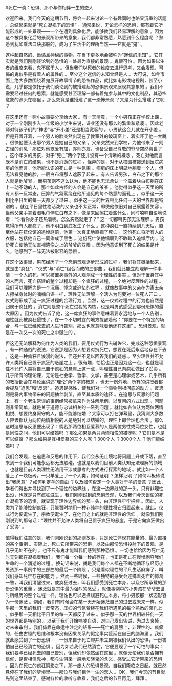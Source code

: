 #死亡一谈：恐惧、那个与你相伴一生的恋人

欢迎回来。我们今天的这期节目，将会一起来讨论一个有趣同时也略显沉重的话题 。总结起来就是“死亡凝视下的恐惧” 。通常来说，无论怎样的恐惧，都有着它所能形成的一处景观——一个在遭到具象化后，能够教我们轻易理解的意象 。因为这个被具象化后的景观所带来的意象，我们都非常熟悉，熟悉到什么程度呢 ？熟悉到犹如乘法口诀那般的，成为了生活中的理所当然——它就是“鬼” 。

这种超自然的、诡谲且神秘的事物，在当下更多地会被称为“迷信的未知” 。它其实就是我们刚刚谈论到的恐惧的一处最为直接的景观 。鬼很可怕 。因为如果以生者的维度来看，鬼不属于人 。但当我们以死者的维度去进行思考，又会发现，可怖的鬼似乎是有着人的属性的 。至少这个迷信的未知曾经是人 。大可说，如今市面上绝大多数围绕着鬼展开故事情节的恐怖作品，就比如电影或电视剧，甚至小说，几乎都是依托于我们谈论到的被搭建起的恐惧景观来展现其意象的 。我们不需要经过任何的思索，就能感受甚至理解一部有着鬼参与其中的文化制品，其恐怖意象的源头在哪里 。那么究竟是谁搭建了这一恐怖景观 ？又是为什么搭建了它呢 ？

在这里还有一则小故事要分享给大家 。有一天清晨，一个小男孩正在学校上课 。对于一个刚刚步入一年级的小学生来说，课业还没有那么的繁重和紧凑 。因此老师对待孩子们的“神游”与“开小差”还是相当宽容的 。小男孩这会儿就在开小差 。但是开着开着，一个男人的脸突然出现在了教室外的玻璃窗上，着实吓了他一大跳 。很快他便认出那个男人是她自己的父亲 。父亲突然来到学校，为他带来了一则古怪的消息：那位对他宠爱有加，亦师亦友，也备受自己尊敬的爷爷突然离世了 。这个年岁的男孩，对于“死亡”两个字还并没有一个清晰的概念 。死亡对他而言既不是消亡的结果，也不是消逝的过程 。怪异的是，对于从校园被接送到医院病房的他而言，他所能认识的死亡是一种氛围 。病房的床上明显地躺着一个人，但无法看见他的脸，一层白布将那人遮蔽了起来 。有人告诉男孩，白布之下的那个人就是他爷爷 。而男孩则不这么认为，他不能也无法承认一个盖着块白布躺在床上一动不动的人，那个如此古怪的人会是自己的爷爷 。他觉得似乎这一天里的所有人都一反常态，压抑的气氛萦绕在他所遇见的每个熟悉的面孔上 。似乎这一天相比平日里的每一天都反了过来 。似乎这一天的世界相比任何一天的世界都是特别的 。就连平日里性格活泼的父亲也不太正常，即使他依旧对自己展露着笑容 。当他父亲手拿着湿毛巾伸进白布之下，像是来回擦拭着些什么，同时喃喃自语地说着：“你看你身子还热着呢，怎么突然就走了？” 这一切都叫男孩无法理解 。男孩觉得所有人都疯了，他不明白到底发生了什么 。这种疯狂一直持续到几天后，直至他站在殡仪馆的追悼庭前，他第一次真正地直视了死亡 。这份死亡将所有人的衣服，包括他自己一同染成了黑色 。这份死亡使他懦弱到不敢踏入追悼厅内 。这份死亡使他无法直视遗像之上的爷爷的双眼 。因为他意识到了死亡的结果是什么，他感到了一阵无法被形容的恐惧 。

在这个故事里，男孩经历了一个恐惧景观逐步形成的过程 。我们将其概括起来，就是由“疯狂”、“仪式”与“消亡”组合而成的三部曲 。我们就此能立刻理解一件事情：一个人的死，可以被置身事外的人观测成一个理性的事实 。但对于置身其中的人而言，死亡搭建的整个过程却是一个疯狂的过程，一个绝对反理性的过程 。我们可以理解为是一个沉痛、悼念或追忆的过程 。就像故事中的父亲在为离去亲人擦拭身体时的喃喃自语一样，理性无法理解一个活人为何要对一位死人开口 。仪式则形成了这一疯狂过程的合理行为 。当然，这一仪式过程中的行为也自然是归属于疯狂的 。消亡则是整个死亡过程的内核，也是叫男孩感受到那份恐惧的最大原因 。因为仪式告诉了他，这一席疯狂的事件意味着要永远地与一个人告别 。理性就此被疯狂侵蚀了，在一个不切时宜的地方提醒着他：“你要在一个特定的场合，与一位已经死去的人进行告别，那么也就意味着他还在这里” 。恐惧景观，就是在一次又一次的死亡之中诞生的 。

但这还无法解释为何作为人类的我们，要用仪式行为去辅佐它，完成这种恐惧景观 。有一种通俗的说法，它说那是因为人想要对抗死亡，想要在死后永远地存在下去 。这是一种疯狂且浪漫的说法，但还并不足以回答我们的疑惑 。至少理性并不允许人类将自己置于疯狂的悬崖之上 。很有趣，恰恰也正是因为这一点，也就是理性不允许人类将自己置于疯狂的悬崖上这一点，叫理性自己向疯狂做出了妥协 。几乎所有的理论课，无论是社会学、哲学、文学，甚至是心理学或艺术，几乎所有的教授都会在导论里讲述“理论”两个字的概念 。也无一例外地，所有的讲授者都会提及“追思”和“反思” 。追思是感性，使我们对一个事物刨根问底的动力 。反思则是将内事物带来的问题抽丝剥茧，直至其本质的途径 。在追思与反思的问题上，有一个老生常谈的事例经常被拿来作为注解示例，以反问的方式出现 。问题则非常简单，就是关于道德与忠诚相关的一系列问题 。就比如各位认为两位两情相悦、想要终身厮守的人，能不能够结婚 ？大家可以打在弹幕里，我猜测大多数人应该都认为两位两情相悦的人是绝对可以结婚的，理性上即合理也合法 。那么这时追思与反思便出现了：倘若那两位相互爱慕的人是两位男性或两位女性，也就是同性之间，他们可以结婚吗 ？那么如果是两只两情相悦的猫咪呢 ？它们是不是可以结婚 ？那么如果是互相爱慕的三个人呢 ？300个人 ？3000个人 ？他们能结婚吗 ？

我们会发现，在追思和反思的作用下，我们会永无止境地将问题上升或下落，直至来到一个我们可能永远都无法触碰，也就是以我们目前人类认知无法理解的领域 。也就是目前人类理性无法用干涉或思考的方式进行探索的地域 。就比如一个人爱上了一块板砖，一只羊爱上了一个人类，如何证明 ？怎样证明 ？如何叫板砖说出“我愿意” ？如何判定羊的自由 ？以及如何否定一个人类对于羊的爱意 ？因此，学者们得出并寻找到了一个理性的边界线 。在这一边界线的那一头，只有非理性出没，也就是只有疯狂滋生 。我们刚刚说到的恐惧景观，以及我们今天谈论的死亡凝视下的恐惧，就显现于理性边界线的那一头，由非理性牢牢把控 。因此，人类为了能够控制疯狂，只能暂时地用一种非纯粹的理性将它归置起来 。就此，仪式行为便诞生了，宗教便诞生了，在他们之上的就是非理性的信仰 。就像我们刚刚说到的那句话：“理性并不允许人类将自己置于疯狂的悬崖，于是它向疯狂做出了妥协” 。

值得我们注意的是，我们刚刚说到的那则故事，只是死亡体现其能量的、最为直接的某个事例 。实际上，死亡它所带来的恐惧，以及由那份恐惧投射下的景观，是几乎无处不在的 。也不只有鬼才能叫我们感到那种恐惧 。一切也恰恰因为死亡无时无刻都在凝视着我们 。我们每一分每一秒的存在，也正是死亡在慢慢剥夺我们生命的一个消逝的过程 。换句话来说，就是我们每个人都在不断地循环与经历小男孩那一事例中的三部曲的最后一个阶段 。只是看似理性的平凡生活麻痹了、叫我们感知死亡存在的能力 。然而一些时候，一些独特的感受会连携着死亡的惊鸿一瞥，叫我们清醒过来，或疯狂过去，叫我们感受到死亡本身，以及它所承载的那份恐惧的重量 。迷茫就是其中最为强烈的感受 。就像事例中的小男孩在爷爷去世时所经历的整个过程一样，理性也可以选择规避死亡本身，将小男孩那一状态形容为一份迷茫 。例如，我们有时候会在某一天开始迷茫自己的过去或未来一样，似乎那一天里的我们一反常态，压抑的气氛萦绕在我们所遇见的每个熟悉的面孔上 。似乎那一天相比平日里的每一天都反了过来 。似乎那一天的世界相较任何一天的世界都是特别的 。以至于我们开始喃喃自语，对自己发出告诫，为过去哀悼，对未来审判 。我们倚靠在命运中注定的结果——死亡的肩膀上，非理性的、疯癫的，任由古怪的思维和根本没有因果关系的假定事实蔓延在自己的脑海里 。我们就此感受到了一份恐惧——一份来自于死亡却并未立刻被我们认出的恐惧，一份害怕自己已经消亡的恐惧 。因为如若我们已然消亡，它便显现了一个可怕的事实：我们要与已经死去的自己告别，但我们却依然坐在这里 。就像无论我们是否拥有信仰，是否相信鬼神，都与生俱来一般地知晓鬼的含义，感受过它所带来的恐惧 。因为在死亡的疯狂阴影之下，那一庞大的恐惧景观，自我们降临之日起，就已然悬停在了我们的梦境里——那位与我们相伴一生的恋人 。OK，我们今天的节目就先到这里结束了。感谢各位的收听与收看，我们之后的节目再见，拜拜 。